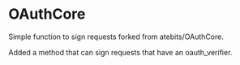 OAuthCore
=========

Simple function to sign requests forked from atebits/OAuthCore.

Added a method that can sign requests that have an oauth_verifier.
